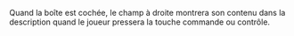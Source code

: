 Quand la boîte est cochée, le champ à droite montrera son contenu dans la description quand le joueur pressera la touche commande ou contrôle.